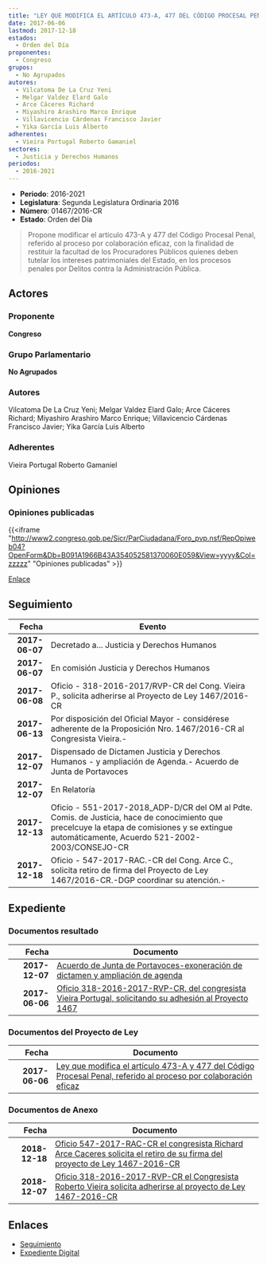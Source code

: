 ```yaml
---
title: "LEY QUE MODIFICA EL ARTÍCULO 473-A, 477 DEL CÓDIGO PROCESAL PENAL REFERIDO AL PROCESO POR COLABORACIÓN EFICAZ"
date: 2017-06-06
lastmod: 2017-12-18
estados: 
  - Orden del Día
proponentes: 
  - Congreso
grupos: 
  - No Agrupados
autores: 
  - Vilcatoma De La Cruz Yeni
  - Melgar Valdez Elard Galo
  - Arce Cáceres Richard
  - Miyashiro Arashiro Marco Enrique
  - Villavicencio Cárdenas Francisco Javier
  - Yika García Luis Alberto
adherentes: 
  - Vieira Portugal Roberto Gamaniel
sectores: 
  - Justicia y Derechos Humanos
periodos: 
  - 2016-2021
---
```


- **Periodo**: 2016-2021
- **Legislatura**: Segunda Legislatura Ordinaria 2016
- **Número**: 01467/2016-CR
- **Estado**: Orden del Día

> Propone modificar el artículo 473-A y 477 del Código Procesal Penal, referido al proceso por colaboración eficaz, con la finalidad de restituir la facultad de los Procuradores Públicos quienes deben tutelar los intereses patrimoniales del Estado, en los procesos penales por Delitos contra la Administración Pública.


## Actores

### Proponente

**Congreso**

### Grupo Parlamentario

**No Agrupados**

### Autores

Vilcatoma De La Cruz Yeni; Melgar Valdez Elard Galo; Arce Cáceres Richard; Miyashiro Arashiro Marco Enrique; Villavicencio Cárdenas Francisco Javier; Yika García Luis Alberto

### Adherentes

Vieira Portugal Roberto Gamaniel


## Opiniones

### Opiniones publicadas

{{<iframe "http://www2.congreso.gob.pe/Sicr/ParCiudadana/Foro_pvp.nsf/RepOpiweb04?OpenForm&Db=B091A1966B43A354052581370060E059&View=yyyy&Col=zzzzz" "Opiniones publicadas" >}}

[Enlace](http://www2.congreso.gob.pe/Sicr/ParCiudadana/Foro_pvp.nsf/RepOpiweb04?OpenForm&Db=B091A1966B43A354052581370060E059&View=yyyy&Col=zzzzz)

## Seguimiento

| Fecha | Evento |
|------:|--------|
| **2017-06-07** | Decretado a... Justicia y Derechos Humanos|
| **2017-06-07** | En comisión Justicia y Derechos Humanos|
| **2017-06-08** | Oficio - 318-2016-2017/RVP-CR del Cong. Vieira P., solicita adherirse al Proyecto de Ley 1467/2016-CR|
| **2017-06-13** | Por disposición del Oficial Mayor - considérese adherente de la Proposición Nro. 1467/2016-CR al Congresista Vieira.-|
| **2017-12-07** | Dispensado de Dictamen Justicia y Derechos Humanos - y ampliación de Agenda.- Acuerdo de Junta de Portavoces|
| **2017-12-07** | En Relatoría|
| **2017-12-13** | Oficio - 551-2017-2018_ADP-D/CR del OM al Pdte. Comis. de Justicia, hace de conocimiento que precelcuye la etapa de comisiones y se extingue automáticamente, Acuerdo 521-2002-2003/CONSEJO-CR|
| **2017-12-18** | Oficio - 547-2017-RAC.-CR del Cong. Arce C., solicita retiro de firma del Proyecto de Ley 1467/2016-CR.-DGP coordinar su atención.-|


## Expediente


### Documentos resultado

| Fecha | Documento |
|------:|--------|
| **2017-12-07** | [Acuerdo de Junta de Portavoces-exoneración de dictamen y ampliación de agenda](http://www.leyes.congreso.gob.pe/Documentos/2016_2021/Acuerdos/Junta_Portavoces/AJP0146720171207.pdf) |
| **2017-06-06** | [Oficio 318-2016-2017-RVP-CR, del congresista Vieira Portugal, solicitando su adhesión al Proyecto 1467](http://www.leyes.congreso.gob.pe/Documentos/2016_2021/Adhesiones/Proyectos_de_Ley/OFICIO-318-2016-2017-RVP-CR.pdf) |

### Documentos del Proyecto de Ley

| Fecha | Documento |
|------:|--------|
| **2017-06-06** | [Ley que modifica el artículo 473-A y 477 del Código Procesal Penal, referido al proceso por colaboración eficaz](http://www.leyes.congreso.gob.pe/Documentos/2016_2021/Proyectos_de_Ley_y_de_Resoluciones_Legislativas/PL0146720170606..pdf) |

### Documentos de Anexo

| Fecha | Documento |
|------:|--------|
| **2018-12-18** | [Oficio 547-2017-RAC-CR el congresista Richard Arce Caceres solicita el retiro de su firma del proyecto de Ley 1467-2016-CR](http://www.leyes.congreso.gob.pe/Documentos/2016_2021/Retiro_de_Firmas/Proyectos/OFICIO-547-2017-RAC-CR.pdf) |
| **2018-12-07** | [Oficio 318-2016-2017-RVP-CR el Congresista Roberto Vieira solicita adherirse al proyecto de Ley 1467-2016-CR](http://www.leyes.congreso.gob.pe/Documentos/2016_2021/Adhesiones/Proyectos_de_Ley/OFICIO-318-2016-2017-RVP-CR.pdf) |

## Enlaces 

- [Seguimiento](http://www2.congreso.gob.pe/Sicr/TraDocEstProc/CLProLey2016.nsf/f7fff46988ca05b1052578e100829cc7/424508ea1fc7dbf105258137005cd9ad?OpenDocument)
- [Expediente Digital](http://www2.congreso.gob.pe/Sicr/TraDocEstProc/CLProLey2016.nsf/f7fff46988ca05b1052578e100829cc7/424508ea1fc7dbf105258137005cd9ad?OpenDocument&Click=05257FB7005EB655.eb71d0cf91d8294e05256cdf006b5706/$Body/0.1C6C)
